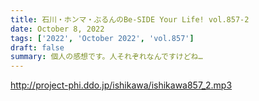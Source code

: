 ```yaml
---
title: 石川・ホンマ・ぶるんのBe-SIDE Your Life! vol.857-2
date: October 8, 2022
tags: ['2022', 'October 2022', 'vol.857']
draft: false
summary: 個人の感想です。人それぞれなんですけどね…
---
```


http://project-phi.ddo.jp/ishikawa/ishikawa857_2.mp3